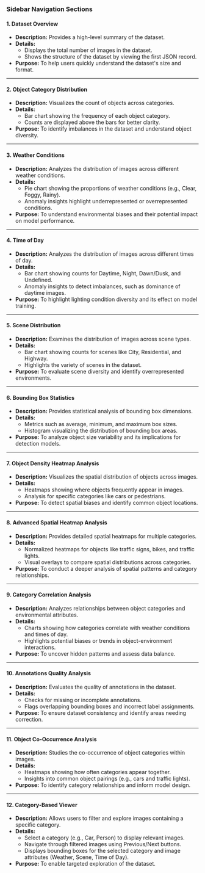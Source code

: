 ### **Sidebar Navigation Sections**

#### 1\. **Dataset Overview**

-   **Description:** Provides a high-level summary of the dataset.
-   **Details:**
    -   Displays the total number of images in the dataset.
    -   Shows the structure of the dataset by viewing the first JSON record.
-   **Purpose:** To help users quickly understand the dataset's size and format.

* * * * *

#### 2\. **Object Category Distribution**

-   **Description:** Visualizes the count of objects across categories.
-   **Details:**
    -   Bar chart showing the frequency of each object category.
    -   Counts are displayed above the bars for better clarity.
-   **Purpose:** To identify imbalances in the dataset and understand object diversity.

* * * * *

#### 3\. **Weather Conditions**

-   **Description:** Analyzes the distribution of images across different weather conditions.
-   **Details:**
    -   Pie chart showing the proportions of weather conditions (e.g., Clear, Foggy, Rainy).
    -   Anomaly insights highlight underrepresented or overrepresented conditions.
-   **Purpose:** To understand environmental biases and their potential impact on model performance.

* * * * *

#### 4\. **Time of Day**

-   **Description:** Analyzes the distribution of images across different times of day.
-   **Details:**
    -   Bar chart showing counts for Daytime, Night, Dawn/Dusk, and Undefined.
    -   Anomaly insights to detect imbalances, such as dominance of daytime images.
-   **Purpose:** To highlight lighting condition diversity and its effect on model training.

* * * * *

#### 5\. **Scene Distribution**

-   **Description:** Examines the distribution of images across scene types.
-   **Details:**
    -   Bar chart showing counts for scenes like City, Residential, and Highway.
    -   Highlights the variety of scenes in the dataset.
-   **Purpose:** To evaluate scene diversity and identify overrepresented environments.

* * * * *

#### 6\. **Bounding Box Statistics**

-   **Description:** Provides statistical analysis of bounding box dimensions.
-   **Details:**
    -   Metrics such as average, minimum, and maximum box sizes.
    -   Histogram visualizing the distribution of bounding box areas.
-   **Purpose:** To analyze object size variability and its implications for detection models.

* * * * *

#### 7\. **Object Density Heatmap Analysis**

-   **Description:** Visualizes the spatial distribution of objects across images.
-   **Details:**
    -   Heatmaps showing where objects frequently appear in images.
    -   Analysis for specific categories like cars or pedestrians.
-   **Purpose:** To detect spatial biases and identify common object locations.

* * * * *

#### 8\. **Advanced Spatial Heatmap Analysis**

-   **Description:** Provides detailed spatial heatmaps for multiple categories.
-   **Details:**
    -   Normalized heatmaps for objects like traffic signs, bikes, and traffic lights.
    -   Visual overlays to compare spatial distributions across categories.
-   **Purpose:** To conduct a deeper analysis of spatial patterns and category relationships.

* * * * *

#### 9\. **Category Correlation Analysis**

-   **Description:** Analyzes relationships between object categories and environmental attributes.
-   **Details:**
    -   Charts showing how categories correlate with weather conditions and times of day.
    -   Highlights potential biases or trends in object-environment interactions.
-   **Purpose:** To uncover hidden patterns and assess data balance.

* * * * *

#### 10\. **Annotations Quality Analysis**

-   **Description:** Evaluates the quality of annotations in the dataset.
-   **Details:**
    -   Checks for missing or incomplete annotations.
    -   Flags overlapping bounding boxes and incorrect label assignments.
-   **Purpose:** To ensure dataset consistency and identify areas needing correction.

* * * * *

#### 11\. **Object Co-Occurrence Analysis**

-   **Description:** Studies the co-occurrence of object categories within images.
-   **Details:**
    -   Heatmaps showing how often categories appear together.
    -   Insights into common object pairings (e.g., cars and traffic lights).
-   **Purpose:** To identify category relationships and inform model design.

* * * * *

#### 12\. **Category-Based Viewer**

-   **Description:** Allows users to filter and explore images containing a specific category.
-   **Details:**
    -   Select a category (e.g., Car, Person) to display relevant images.
    -   Navigate through filtered images using Previous/Next buttons.
    -   Displays bounding boxes for the selected category and image attributes (Weather, Scene, Time of Day).
-   **Purpose:** To enable targeted exploration of the dataset.
